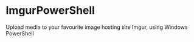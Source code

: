 # ImgurPowerShell
Upload media to your favourite image hosting site Imgur, using Windows PowerShell
